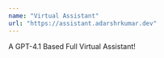 ```yaml
---
name: "Virtual Assistant"
url: "https://assistant.adarshrkumar.dev"
---
```

<!-- markdownlint-disable MD041 -->

A GPT-4.1 Based Full Virtual Assistant!

